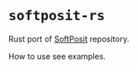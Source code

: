 # `softposit-rs`

Rust port of [SoftPosit] repository.

[SoftPosit]: https://gitlab.com/cerlane/SoftPosit

How to use see examples.
